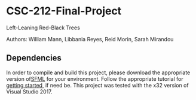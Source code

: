 # CSC-212-Final-Project
Left-Leaning Red-Black Trees

Authors: William Mann, Libbania Reyes, Reid Morin, Sarah Mirandou

## Dependencies
In order to compile and build this project, please download the appropriate version of[SFML](https://www.sfml-dev.org/download/sfml/2.5.1/) for your environment. Follow the appropriate tutorial for [getting started](https://www.sfml-dev.org/tutorials/2.5/), if need be. This project was tested with the x32 version of Visual Studio 2017.